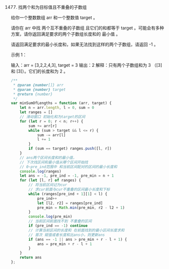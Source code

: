1477. 找两个和为目标值且不重叠的子数组

给你一个整数数组 arr 和一个整数值 target 。

请你在 arr 中找 两个互不重叠的子数组 且它们的和都等于 target 。可能会有多种方案，请你返回满足要求的两个子数组长度和的 最小值 。

请返回满足要求的最小长度和，如果无法找到这样的两个子数组，请返回 -1 。

示例 1：

输入：arr = [3,2,2,4,3], target = 3
输出：2
解释：只有两个子数组和为 3 （[3] 和 [3]）。它们的长度和为 2 。

```js
/**
 * @param {number[]} arr
 * @param {number} target
 * @return {number}
 */
var minSumOfLengths = function (arr, target) {
    let n = arr.length, l = 0, sum = 0
    let ranges = []
    // 滑动窗口 初始化和为target的区间
    for (let r = 0; r < n; r++) {
        sum += arr[r]
        while (sum > target && l <= r) {
            sum -= arr[l]
            l += 1
        }
        if (sum == target) ranges.push([l, r])
    }
    // ans两个区间长度和的最小值，
    // 下次找区间和最小值从哪个区间开始找 
    // 0~pre_ind范围中 和当前区间配对的区间的最小长度和
    console.log(ranges)
    let ans = -1, pre_ind = -1, pre_min = n + 1
    for (let [l, r] of ranges) {
        // 将当前区间记为cur
        // 求cur前面与cur不重叠的区间最小长度和下标
        while (ranges[pre_ind + 1][1] < l) {
            pre_ind++
            let [l2, r2] = ranges[pre_ind]
            pre_min = Math.min(pre_min, r2 - l2 + 1)
        }
        console.log(pre_min)
        // 当前区间前面找不到 不重叠的区间
        if (pre_ind == -1) continue
        // 计算当前区间的长度和 在前面找到的最小区间长度求和
        // 首次 赋值或者长度和比ans小，则更新ans
        if (ans == -1 || ans > pre_min + r - l + 1) {
            ans = pre_min + r - l + 1
        }
    }
    return ans
};
```
